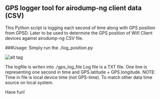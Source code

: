 ## GPS logger tool for airodump-ng client data (CSV)

This Python script is logging each second of time along with GPS position from GPSD. Later to be used to determine the GPS position of Wifi Client devices against airodump-ng CSV file.

###Usage:
Simply run the ./log_position.py

![alt tag](https://raw.githubusercontent.com/ggtd/independend-python-gps-logger-for-airodump-ng/master/screen2.png)

The logfile is writen into ./gps_log_file
Log file is a TXT file. One line is representing one second in time and GPS.latitude + GPS.longitude.
NOTE: Time in file is local device time (not GPS-time). To match other data time source on local system.


Have fun!


